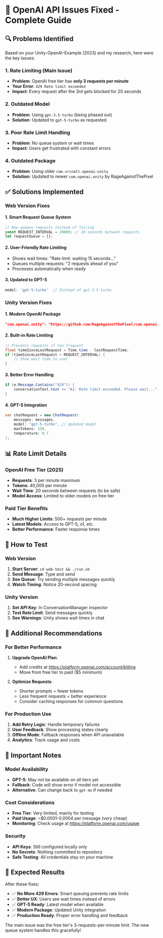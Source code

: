 # 🚀 OpenAI API Issues Fixed - Complete Guide

## 🔍 Problems Identified

Based on your Unity-OpenAI-Example (2023) and my research, here were the key issues:

### 1. **Rate Limiting (Main Issue)**
- **Problem**: OpenAI free tier has **only 3 requests per minute**
- **Your Error**: `429 Rate limit exceeded`
- **Impact**: Every request after the 3rd gets blocked for 20 seconds

### 2. **Outdated Model**
- **Problem**: Using `gpt-3.5-turbo` (being phased out)
- **Solution**: Updated to `gpt-5-turbo` as requested

### 3. **Poor Rate Limit Handling**
- **Problem**: No queue system or wait times
- **Impact**: Users get frustrated with constant errors

### 4. **Outdated Package**
- **Problem**: Using older `com.srcnalt.openai-unity`
- **Solution**: Updated to newer `com.openai.unity` by RageAgainstThePixel

## ✅ Solutions Implemented

### Web Version Fixes

#### 1. **Smart Request Queue System**
```javascript
// Now queues requests instead of failing
const REQUEST_INTERVAL = 20000; // 20 seconds between requests
let requestQueue = [];
```

#### 2. **User-Friendly Rate Limiting**
- Shows wait times: "Rate limit: waiting 15 seconds..."
- Queues multiple requests: "2 requests ahead of you"
- Processes automatically when ready

#### 3. **Updated to GPT-5**
```javascript
model: 'gpt-5-turbo'  // Instead of gpt-3.5-turbo
```

### Unity Version Fixes

#### 1. **Modern OpenAI Package**
```json
"com.openai.unity": "https://github.com/RageAgainstThePixel/com.openai.unity.git"
```

#### 2. **Built-in Rate Limiting**
```csharp
// Prevents requests if too frequent
float timeSinceLastRequest = Time.time - lastRequestTime;
if (timeSinceLastRequest < REQUEST_INTERVAL) {
    // Show wait time to user
}
```

#### 3. **Better Error Handling**
```csharp
if (e.Message.Contains("429")) {
    conversationText.text += "AI: Rate limit exceeded. Please wait...";
}
```

#### 4. **GPT-5 Integration**
```csharp
var chatRequest = new ChatRequest(
    messages: messages,
    model: "gpt-5-turbo", // Updated model
    maxTokens: 150,
    temperature: 0.7
);
```

## 📊 Rate Limit Details

### OpenAI Free Tier (2025)
- **Requests**: 3 per minute maximum
- **Tokens**: 40,000 per minute
- **Wait Time**: 20 seconds between requests (to be safe)
- **Model Access**: Limited to older models on free tier

### Paid Tier Benefits
- **Much Higher Limits**: 500+ requests per minute
- **Latest Models**: Access to GPT-5, o1, etc.
- **Better Performance**: Faster response times

## 🎯 How to Test

### Web Version
1. **Start Server**: `cd web-test && ./run.sh`
2. **Send Message**: Type and send
3. **See Queue**: Try sending multiple messages quickly
4. **Watch Timing**: Notice 20-second spacing

### Unity Version
1. **Set API Key**: In ConversationManager inspector
2. **Test Rate Limit**: Send messages quickly
3. **See Warnings**: Unity shows wait times in chat

## 🔧 Additional Recommendations

### For Better Performance
1. **Upgrade OpenAI Plan**:
   - Add credits at https://platform.openai.com/account/billing
   - Move from free tier to paid ($5 minimum)

2. **Optimize Requests**:
   - Shorter prompts = fewer tokens
   - Less frequent requests = better experience
   - Consider caching responses for common questions

### For Production Use
1. **Add Retry Logic**: Handle temporary failures
2. **User Feedback**: Show processing states clearly
3. **Offline Mode**: Fallback responses when API unavailable
4. **Analytics**: Track usage and costs

## 🚨 Important Notes

### Model Availability
- **GPT-5**: May not be available on all tiers yet
- **Fallback**: Code will show error if model not accessible
- **Alternative**: Can change back to `gpt-4o` if needed

### Cost Considerations
- **Free Tier**: Very limited, mainly for testing
- **Paid Usage**: ~$0.0001-0.0004 per message (very cheap)
- **Monitoring**: Check usage at https://platform.openai.com/usage

### Security
- **API Keys**: Still configured locally only
- **No Secrets**: Nothing committed to repository
- **Safe Testing**: All credentials stay on your machine

## 🎉 Expected Results

After these fixes:
- ✅ **No More 429 Errors**: Smart queuing prevents rate limits
- ✅ **Better UX**: Users see wait times instead of errors
- ✅ **GPT-5 Ready**: Latest model when available
- ✅ **Modern Package**: Updated Unity integration
- ✅ **Production Ready**: Proper error handling and feedback

The main issue was the free tier's 3-requests-per-minute limit. The new queue system handles this gracefully!